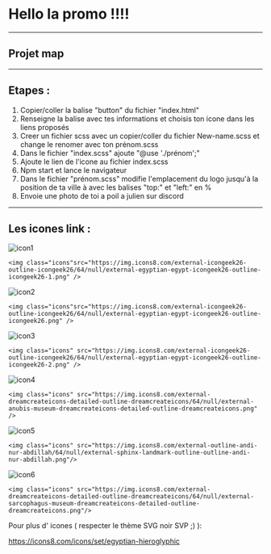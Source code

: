 
# Hello la promo !!!!

***

## Projet map 

***

## Etapes :

1. Copier/coller la balise "button" du fichier "index.html"
2. Renseigne la balise avec tes informations et choisis ton icone dans les liens proposés
3. Creer un fichier scss avec un copier/coller du fichier New-name.scss et change le renomer avec ton prénom.scss 
4. Dans le fichier "index.scss" ajoute "@use './prénom';" 
5. Ajoute le lien de l'icone au fichier index.scss
6. Npm start et lance le navigateur
7. Dans le fichier "prénom.scss" modifie l'emplacement du logo jusqu'à la position de ta ville à avec les balises "top:" et "left:" en %
8. Envoie une photo de toi a poil a julien sur discord
***




## Les icones link :

![icon1](https://img.icons8.com/external-icongeek26-outline-gradient-icongeek26/64/null/external-egyptian-egypt-icongeek26-outline-gradient-icongeek26-1.png)

`<img class="icons"src="https://img.icons8.com/external-icongeek26-outline-icongeek26/64/null/external-egyptian-egypt-icongeek26-outline-icongeek26-1.png" />`

![icon2](https://img.icons8.com/external-icongeek26-outline-gradient-icongeek26/64/null/external-egyptian-egypt-icongeek26-outline-gradient-icongeek26.png)

`<img class="icons"src="https://img.icons8.com/external-icongeek26-outline-icongeek26/64/null/external-egyptian-egypt-icongeek26-outline-icongeek26.png" />`

![icon3](https://img.icons8.com/external-icongeek26-outline-gradient-icongeek26/64/null/external-egyptian-egypt-icongeek26-outline-gradient-icongeek26-2.png)


`<img class="icons" src="https://img.icons8.com/external-icongeek26-outline-icongeek26/64/null/external-egyptian-egypt-icongeek26-outline-icongeek26-2.png" />`


![icon4](https://img.icons8.com/external-dreamcreateicons-outline-color-dreamcreateicons/64/null/external-anubis-museum-dreamcreateicons-outline-color-dreamcreateicons.png)

`<img class="icons" src="https://img.icons8.com/external-dreamcreateicons-detailed-outline-dreamcreateicons/64/null/external-anubis-museum-dreamcreateicons-detailed-outline-dreamcreateicons.png" />`

![icon5](https://img.icons8.com/external-flat-andi-nur-abdillah/64/null/external-sphinx-landmark-flat-flat-andi-nur-abdillah.png)

`<img class="icons" src="https://img.icons8.com/external-outline-andi-nur-abdillah/64/null/external-sphinx-landmark-outline-outline-andi-nur-abdillah.png"/>`

![icon6](https://img.icons8.com/external-dreamcreateicons-outline-color-dreamcreateicons/64/null/external-sarcophagus-museum-dreamcreateicons-outline-color-dreamcreateicons-2.png)

`<img class="icons" src="https://img.icons8.com/external-dreamcreateicons-detailed-outline-dreamcreateicons/64/null/external-sarcophagus-museum-dreamcreateicons-detailed-outline-dreamcreateicons.png"/>`


Pour plus d' icones ( respecter le thème SVG noir SVP ;) ):

https://icons8.com/icons/set/egyptian-hieroglyphic 











